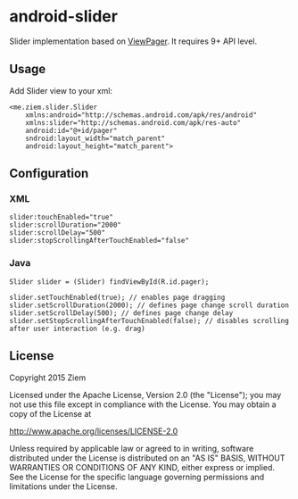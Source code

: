 # android-slider

Slider implementation based on [ViewPager](http://developer.android.com/reference/android/support/v4/view/ViewPager.html).
It requires 9+ API level.

## Usage

Add Slider view to your xml:

    <me.ziem.slider.Slider 
        xmlns:android="http://schemas.android.com/apk/res/android"
        xmlns:slider="http://schemas.android.com/apk/res-auto"
        android:id="@+id/pager"
        sndroid:layout_width="match_parent"
        android:layout_height="match_parent">

## Configuration

### XML

    slider:touchEnabled="true"
    slider:scrollDuration="2000"
    slider:scrollDelay="500"
    slider:stopScrollingAfterTouchEnabled="false"
    
### Java

    Slider slider = (Slider) findViewById(R.id.pager);
        
    slider.setTouchEnabled(true); // enables page dragging
    slider.setScrollDuration(2000); // defines page change scroll duration 
    slider.setScrollDelay(500); // defines page change delay
    slider.setStopScrollingAfterTouchEnabled(false); // disables scrolling after user interaction (e.g. drag)

## License

Copyright 2015 Ziem

Licensed under the Apache License, Version 2.0 (the "License");
you may not use this file except in compliance with the License.
You may obtain a copy of the License at

http://www.apache.org/licenses/LICENSE-2.0

Unless required by applicable law or agreed to in writing, software
distributed under the License is distributed on an "AS IS" BASIS,
WITHOUT WARRANTIES OR CONDITIONS OF ANY KIND, either express or implied.
See the License for the specific language governing permissions and
limitations under the License.
